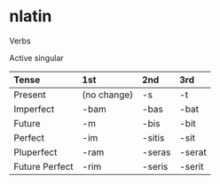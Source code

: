 # nlatin

Verbs

Active singular

Tense          | 1st         | 2nd    | 3rd
:---           | :---        | :---   | :---
Present        | (no change) | -s     | -t
Imperfect      | -bam        | -bas   | -bat
Future         | -m          | -bis   | -bit
Perfect        | -im         | -sitis | -sit
Pluperfect     | -ram        | -seras | -serat
Future Perfect | -rim        | -seris | -serit
